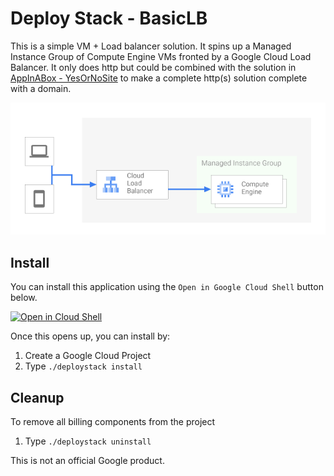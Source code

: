 # Deploy Stack - BasicLB 

This is a simple VM + Load balancer solution.  It spins up a Managed Instance
Group of Compute Engine VMs fronted by a Google Cloud Load Balancer. It only 
does http but could be combined with the solution in [AppInABox - YesOrNoSite](https://github.com/GoogleCloudPlatform/deploystack_yesornosite)
to make a complete http(s) solution complete with a domain. 


![BasicLB architecture](/architecture.png)

## Install
You can install this application using the `Open in Google Cloud Shell` button 
below. 

<a href="https://ssh.cloud.google.com/cloudshell/editor?cloudshell_git_repo=https%3A%2F%2Fgithub.com%2FGoogleCloudPlatform%2Fdeploystack_basiclb&cloudshell_print=install.txt&cloudshell_open_in_editor=README.md">
        <img alt="Open in Cloud Shell" src="https://gstatic.com/cloudssh/images/open-btn.svg">
</a>

Once this opens up, you can install by: 
1. Create a Google Cloud Project
1. Type `./deploystack install`

## Cleanup 
To remove all billing components from the project
1. Type `./deploystack uninstall`


This is not an official Google product.